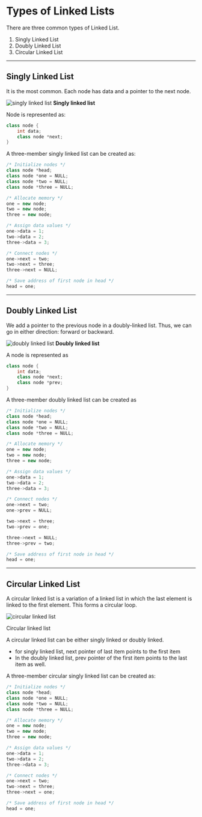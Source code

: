# Types of Linked Lists

There are three common types of Linked List.

1. Singly Linked List
2. Doubly Linked List
3. Circular Linked List

------

## Singly Linked List

It is the most common. Each node has data and a pointer to the next node.

<img src='https://cdn.programiz.com/sites/tutorial2program/files/linked-list-concept_0.png' alt="singly linked list"/>																										**Singly linked list**

Node is represented as:

```cpp
class node {
    int data;
    class node *next;
}
```

A three-member singly linked list can be created as:

```cpp
/* Initialize nodes */
class node *head;
class node *one = NULL;
class node *two = NULL;
class node *three = NULL;

/* Allocate memory */
one = new node;
two = new node;
three = new node;

/* Assign data values */
one->data = 1;
two->data = 2;
three->data = 3;

/* Connect nodes */
one->next = two;
two->next = three;
three->next = NULL;

/* Save address of first node in head */
head = one;
```

------

## Doubly Linked List

We add a pointer to the previous node in a doubly-linked list. Thus, we can go in either direction: forward or backward.

<img src='https://cdn.programiz.com/sites/tutorial2program/files/doubly-linked-list-concept.png' alt="doubly linked list"/>																									**Doubly linked list**



A node is represented as

```cpp
class node {
    int data;
    class node *next;
    class node *prev;
}
```

A three-member doubly linked list can be created as

```cpp
/* Initialize nodes */
class node *head;
class node *one = NULL;
class node *two = NULL;
class node *three = NULL;

/* Allocate memory */
one = new node;
two = new node;
three = new node;

/* Assign data values */
one->data = 1;
two->data = 2;
three->data = 3;

/* Connect nodes */
one->next = two;
one->prev = NULL;

two->next = three;
two->prev = one;

three->next = NULL;
three->prev = two;

/* Save address of first node in head */
head = one;
```

------

## Circular Linked List

A circular linked list is a variation of a linked list in which the last element is linked to the first element. This forms a circular loop.

<img src='https://cdn.programiz.com/sites/tutorial2program/files/circular-linked-list.png' alt="circular linked list"/>

Circular linked list

A circular linked list can be either singly linked or doubly linked.

- for singly linked list, next pointer of last item points to the first item
- In the doubly linked list, prev pointer of the first item points to the last item as well.

A three-member circular singly linked list can be created as:

```cpp
/* Initialize nodes */
class node *head;
class node *one = NULL;
class node *two = NULL;
class node *three = NULL;

/* Allocate memory */
one = new node;
two = new node;
three = new node;

/* Assign data values */
one->data = 1;
two->data = 2;
three->data = 3;

/* Connect nodes */
one->next = two;
two->next = three;
three->next = one;

/* Save address of first node in head */
head = one;
```


